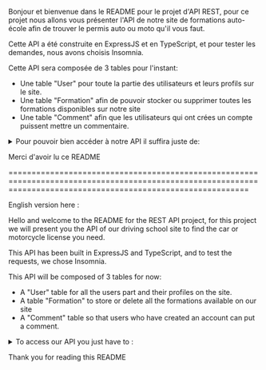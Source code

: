 Bonjour et bienvenue dans le README pour le projet d'API REST,
pour ce projet nous allons vous présenter l'API de notre site de formations auto-école afin de trouver le permis auto ou moto qu'il vous faut.

Cette API a été construite en ExpressJS et en TypeScript, et pour tester les demandes, nous avons choisis Insomnia.



Cette API sera composée de 3 tables pour l'instant:
 - Une table "User" pour toute la partie des utilisateurs et leurs profils sur le site.
 - Une table "Formation" afin de pouvoir stocker ou supprimer toutes les formations disponibles sur notre site
 - Une table "Comment" afin que les utilisateurs qui ont crées un compte puissent mettre un commentaire.


<details>
Cloner ce repo

-faire un `yarn` ou  `npm install`

-lancer un  `npm run install`

 qui va installer toutes les dépendance manquante

-faire ensuite un `npm run build `

-et pour finir un petit `npm run dev` pour lancer le server
<summary>Pour pouvoir bien accéder à notre API il suffira juste de:
</summary>
</details>

Merci d'avoir lu ce README

================================================================================================================================================================

English version here : 

Hello and welcome to the README for the REST API project,
for this project we will present you the API of our driving school site to find the car or motorcycle license you need.

This API has been built in ExpressJS and TypeScript, and to test the requests, we chose Insomnia.

This API will be composed of 3 tables for now:
 - A "User" table for all the users part and their profiles on the site.
 - A table "Formation" to store or delete all the formations available on our site
 - A "Comment" table so that users who have created an account can put a comment.


<details>
Clone this repo

-do a `yarn` or  `npm install`

-make `npm run install`

who will install all the missing dependencies

-make a `npm run build `

-and for the end do a `npm run dev` to run the server and you will be able to play 
<summary>To access our API you just have to :
</summary>
</details>

Thank you for reading this README
